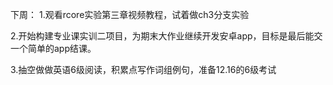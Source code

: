 下周：
1.观看rcore实验第三章视频教程，试着做ch3分支实验

2.开始构建专业课实训二项目，为期末大作业继续开发安卓app，目标是最后能交一个简单的app结课。

3.抽空做做英语6级阅读，积累点写作词组例句，准备12.16的6级考试
